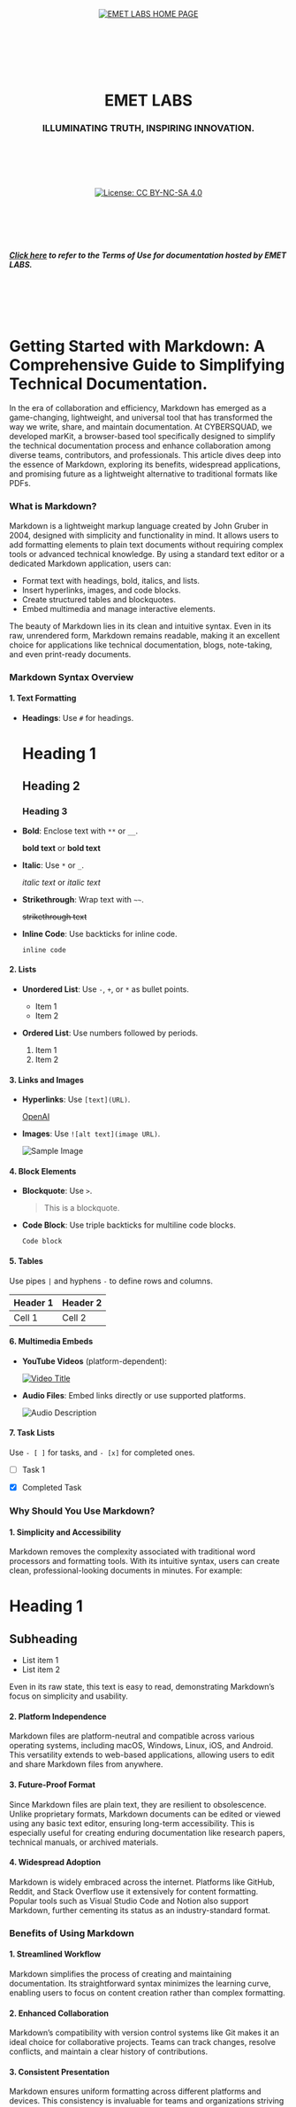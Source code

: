 <br>
<br>
<br>
<br>


<br>
<br>
<br>
<br>


<p align="center">
    <a href="https://github.com/emetlabshq">
        <img src="https://img.shields.io/badge/CLICK%20HERE%20TO%20VISIT%20THE%20EMET%20LABS%20HOME%20PAGE-28a745?style=for-the-badge&labelColor=000000&logo=github&logoColor=white" alt="EMET LABS HOME PAGE" style="margin: 10px;">
    </a>
</p>

 
<br>
<br>
<br>
<br>
 



<h1 align="center">EMET LABS</h1>
<h3 align="center">ILLUMINATING TRUTH, INSPIRING INNOVATION.</h3>


<br>
<br>
<br>
<br>

 
<p align="center">
  <a href="https://creativecommons.org/licenses/by-nc-sa/4.0/deed.en">
    <img src="https://img.shields.io/badge/license-Creative%20Commons%20BY--NC--> SA%204.0-blue.svg" alt="License: CC BY-NC-SA 4.0" />
  </a>
 </p>



<br>
<br>
<br>
<br>

 

***[Click here](https://github.com/emetlabshq/emetlabshq/blob/main/EMETLABStermsofuse.md) to refer to the Terms of Use for documentation hosted by EMET LABS.***




<br>
<br>
<br>
<br>




# Getting Started with Markdown: A Comprehensive Guide to Simplifying Technical Documentation.

In the era of collaboration and efficiency, Markdown has emerged as a game-changing, lightweight, and universal tool that has transformed the way we write, share, and maintain documentation. At CYBERSQUAD, we developed marKit, a browser-based tool specifically designed to simplify the technical documentation process and enhance collaboration among diverse teams, contributors, and professionals. This article dives deep into the essence of Markdown, exploring its benefits, widespread applications, and promising future as a lightweight alternative to traditional formats like PDFs.


### What is Markdown?

Markdown is a lightweight markup language created by John Gruber in 2004, designed with simplicity and functionality in mind. It allows users to add formatting elements to plain text documents without requiring complex tools or advanced technical knowledge. By using a standard text editor or a dedicated Markdown application, users can:

- Format text with headings, bold, italics, and lists.
- Insert hyperlinks, images, and code blocks.
- Create structured tables and blockquotes.
- Embed multimedia and manage interactive elements.

The beauty of Markdown lies in its clean and intuitive syntax. Even in its raw, unrendered form, Markdown remains readable, making it an excellent choice for applications like technical documentation, blogs, note-taking, and even print-ready documents.

 
### Markdown Syntax Overview

#### 1. **Text Formatting**
- **Headings**: Use `#` for headings.

  # Heading 1
  ## Heading 2
  ### Heading 3


- **Bold**: Enclose text with `**` or `__`.
 
  **bold text** or __bold text__
 
- **Italic**: Use `*` or `_`.
 
  *italic text* or _italic text_
 
- **Strikethrough**: Wrap text with `~~`.
 
  ~~strikethrough text~~
 
- **Inline Code**: Use backticks for inline code.
 
  `inline code`
 

#### 2. **Lists**
- **Unordered List**: Use `-`, `+`, or `*` as bullet points.
 
  - Item 1
  - Item 2
 
- **Ordered List**: Use numbers followed by periods.
 
  1. Item 1
  2. Item 2
 

#### 3. **Links and Images**
- **Hyperlinks**: Use `[text](URL)`.
 
  [OpenAI](https://www.openai.com)
 
- **Images**: Use `![alt text](image URL)`.
 
  ![Sample Image](https://example.com/image.png)
 

#### 4. **Block Elements**
- **Blockquote**: Use `>`.
 
  > This is a blockquote.
 
- **Code Block**: Use triple backticks for multiline code blocks.
 
  ```
  Code block
  ```
 

#### 5. **Tables**
Use pipes `|` and hyphens `-` to define rows and columns.
 
| Header 1 | Header 2 |
|----------|----------|
| Cell 1   | Cell 2   |
 

#### 6. **Multimedia Embeds**
- **YouTube Videos** (platform-dependent):
 
  [![Video Title](https://img.youtube.com/vi/VIDEO_ID/0.jpg)](https://www.youtube.com/watch?v=VIDEO_ID)
 
- **Audio Files**: Embed links directly or use supported platforms.
 
  ![Audio Description](audio-file-url)
 

#### 7. **Task Lists**
Use `- [ ]` for tasks, and `- [x]` for completed ones.
 
- [ ] Task 1
- [x] Completed Task
 

 
### Why Should You Use Markdown?

#### 1. **Simplicity and Accessibility**
Markdown removes the complexity associated with traditional word processors and formatting tools. With its intuitive syntax, users can create clean, professional-looking documents in minutes. For example:
 
# Heading 1
## Subheading
- List item 1
- List item 2
 
Even in its raw state, this text is easy to read, demonstrating Markdown’s focus on simplicity and usability.

#### 2. **Platform Independence**
Markdown files are platform-neutral and compatible across various operating systems, including macOS, Windows, Linux, iOS, and Android. This versatility extends to web-based applications, allowing users to edit and share Markdown files from anywhere.

#### 3. **Future-Proof Format**
Since Markdown files are plain text, they are resilient to obsolescence. Unlike proprietary formats, Markdown documents can be edited or viewed using any basic text editor, ensuring long-term accessibility. This is especially useful for creating enduring documentation like research papers, technical manuals, or archived materials.

#### 4. **Widespread Adoption**
Markdown is widely embraced across the internet. Platforms like GitHub, Reddit, and Stack Overflow use it extensively for content formatting. Popular tools such as Visual Studio Code and Notion also support Markdown, further cementing its status as an industry-standard format.

 
### Benefits of Using Markdown

#### 1. **Streamlined Workflow**
Markdown simplifies the process of creating and maintaining documentation. Its straightforward syntax minimizes the learning curve, enabling users to focus on content creation rather than complex formatting.

#### 2. **Enhanced Collaboration**
Markdown’s compatibility with version control systems like Git makes it an ideal choice for collaborative projects. Teams can track changes, resolve conflicts, and maintain a clear history of contributions.

#### 3. **Consistent Presentation**
Markdown ensures uniform formatting across different platforms and devices. This consistency is invaluable for teams and organizations striving for professional-grade documentation.

#### 4. **Extensibility and Customization**
Advanced Markdown flavors, such as GitHub Flavored Markdown (GFM), extend its functionality with features like task lists, tables, and syntax highlighting. These enhancements make Markdown adaptable to a variety of use cases.

 
### The Future of Markdown Formatting

Markdown’s blend of simplicity and versatility positions it as a cornerstone for digital documentation. Key trends shaping its future include:

1. **Integration with Modern Tools**
   Markdown is increasingly embedded in content management systems, project management platforms, and collaborative applications. This integration broadens its appeal beyond technical writers to a wider audience of professionals.

2. **Emergence as a Universal Standard**
   Markdown’s efficiency and readability make it a strong candidate for becoming a universal documentation format. Its ability to complement other formats, such as HTML and PDF, ensures its longevity and relevance.

3. **Advancements in Collaborative Features**
   Tools like marKit are transforming Markdown into a dynamic, real-time collaborative platform. Features like live previews, synchronized editing, and seamless sharing make it competitive with mainstream document editors.

4. **Adoption in Education**
   Markdown’s simplicity is gaining traction in educational settings, where it is used to create teaching materials, research papers, and collaborative projects. Its adaptability encourages widespread use among students and educators alike.

 
### Why Choose marKit?

At CYBERSQUAD, our mission with marKit is to elevate Markdown’s potential by making it a lightweight alternative to traditional documentation formats. marKit empowers users with:

- Real-time Markdown previews.
- Seamless collaboration tools.
- Easy export options to formats like HTML and PDF.

Whether you’re a professional writer, a developer, or a team leader, marKit simplifies documentation, allowing you to focus on content creation without distractions.

 
### Additional Resources

For more advanced tips and insights on Markdown, explore these resources:

- [GitHub Basic Writing and Formatting Syntax](https://docs.github.com/en/get-started/writing-on-github/getting-started-with-writing-and-formatting-on-github/basic-writing-and-formatting-syntax)
- [Quickstart for Writing on GitHub](https://docs.github.com/en/get-started/writing-on-github/getting-started-with-writing-and-formatting-on-github/quickstart-for-writing-on-github)
- [Organizing Information with Collapsed Sections](https://docs.github.com/en/get-started/writing-on-github/working-with-advanced-formatting/organizing-information-with-collapsed-sections)
- [Creating and Highlighting Code Blocks](https://docs.github.com/en/get-started/writing-on-github/working-with-advanced-formatting/creating-and-highlighting-code-blocks)
- [Autolinked References and URLs](https://docs.github.com/en/get-started/writing-on-github/working-with-advanced-formatting/autolinked-references-and-urls)
- [Advanced Markdown Guide by David Wells](https://github.com/DavidWells/advanced-markdown)
- [GitHub Flavored Markdown Specification](https://github.github.com/gfm/)
- [Comprehensive Markdown Guide](https://www.markdownguide.org/)

Markdown is more than just a tool—it’s a philosophy that prioritizes content clarity and accessibility. As its adoption continues to grow, tools like marKit are at the forefront of innovation, ensuring that Markdown remains the preferred choice for creating, sharing, and preserving documentation. Start your Markdown journey today with marKit and experience the future of documentation.



<br>
<br>

-----

<br>
<br>


 
# **Markdown Learning Roadmap: Beginner to Advanced**

 
### **Phase 1: Introduction to Markdown (Beginner Level)**

#### **Understanding the Basics**
- **What is Markdown?**  
  Learn the definition, purpose, and importance of Markdown as a lightweight markup language for writing and formatting plain text.
- **Why Learn Markdown?**  
  Discover its universal applicability for technical documentation, blogging, note-taking, and professional communication.
- **Setting Up Your Environment**  
  Install a Markdown editor such as Visual Studio Code, Typora, or Obsidian. Familiarize yourself with web-based editors like Dillinger or HackMD.

#### **Key Concepts in Markdown**
- **Basic Syntax Overview**  
  Explore essential syntax for text formatting, headings, lists, links, and block elements.
- **How Markdown Works**  
  Understand how Markdown converts plain text into formatted content, rendered in HTML or PDF.

#### **Beginner-Level Practice**
- **Write a Simple Document**  
  Create a document using basic syntax: headings, lists, bold and italic text, links, and images.
- **Practice in a Real Context**  
  Write a personal blog post or simple project documentation using Markdown.

 
### **Phase 2: Intermediate Markdown Skills**

#### **Expanding Syntax Knowledge**
- **Advanced Formatting**  
  Learn to create tables, blockquotes, inline code, and fenced code blocks.
- **Embeddings and Enhancements**  
  Embed multimedia content (images, YouTube videos) and use emojis.
- **Checklists and Advanced Lists**  
  Use task lists and nested lists effectively.

#### **Customization and Extensions**
- **Using Markdown Flavors**  
  Explore GitHub Flavored Markdown (GFM), CommonMark, and MultiMarkdown.
- **Integrations with Other Languages**  
  Embed HTML and LaTeX for advanced formatting and equations.

#### **Intermediate Practice**
- **Build a Technical Documentation Page**  
  Document the steps of a process, such as setting up a development environment or installing software.
- **Create a Portfolio**  
  Use Markdown to create an About Me page or resume.

 
### **Phase 3: Advanced Markdown Techniques**

#### **Automation and Workflow Integration**
- **Markdown with Static Site Generators**  
  Learn to use tools like Jekyll, Hugo, or Gatsby to build static websites.
- **Exporting Markdown**  
  Export Markdown to HTML, PDF, or other formats using tools like Pandoc.

#### **Collaboration and Version Control**
- **Using Markdown in GitHub**  
  Collaborate on open-source projects and create README files.
- **Project Management with Markdown**  
  Create changelogs, meeting notes, and project plans.

#### **Advanced Formatting and Optimization**
- **SEO Optimization**  
  Add metadata, optimize headings, and use structured data in Markdown.
- **Cross-Referencing and Anchors**  
  Link to sections within a document or external resources.

#### **Advanced Practice**
- **Write a Book or Documentation Set**  
  Use Markdown to create a multi-page project with consistent formatting.
- **Collaborative Documentation**  
  Contribute to an open-source project using Markdown.

 
### **Phase 4: Mastering Markdown for Real-World Applications**

#### **Professional Workflows**
- **Integrate Markdown with Tools**  
  Use Markdown in project management platforms like Notion or Trello.
- **Markdown for API Documentation**  
  Write clean and structured API documentation.
- **Markdown for Presentations**  
  Use tools like Reveal.js or Marp to create slide decks.

#### **Markdown for Teams**
- **Best Practices for Collaboration**  
  Establish style guides and standards for team-wide Markdown usage.
- **Templates and Automation**  
  Create reusable templates for frequently used documents.

#### **Master-Level Practice**
- **Develop a Personal Website**  
  Build a static site with Markdown content and deploy it using GitHub Pages.
- **Create a Markdown-Based Knowledge Base**  
  Develop a documentation hub for a product or project.

 
### **Phase 5: Continuous Learning and Contribution**

#### **Stay Updated with Markdown Trends**
- **Follow Updates in Markdown Flavors**  
  Keep track of GitHub Flavored Markdown (GFM) and new features in CommonMark.
- **Experiment with New Tools**  
  Explore emerging Markdown editors and plugins.

#### **Contribute to the Markdown Community**
- **Open-Source Contributions**  
  Collaborate on Markdown-based projects or tools.
- **Write Tutorials and Blog Posts**  
  Share your Markdown expertise to help others learn.

#### **Build Your Personal Brand**
- **Publish Markdown Projects**  
  Share Markdown-based projects on GitHub or personal blogs.
- **Participate in Online Communities**  
  Engage in forums like Stack Overflow, Reddit, or Discord groups focused on Markdown.

 
### **Resources for Learning Markdown**
- **Books**: *Mastering Markdown* by Z.Y. Mehta, Markdown documentation by John Gruber.  
- **Online Platforms**: Markdown Guide, GitHub Docs, Codecademy.  
- **Tools**: Visual Studio Code, Typora, Obsidian, Pandoc.  
- **Tutorials and Examples**: The Markdown Guide website, GitHub repositories with Markdown examples.  


<br>
<br>
<br>
<br>
<br>
<br>
<br>
<br>
 
 

----------

<br>
<br>
<br>
<br>


<h4 align="center">STAY TUNED FOR THE LATEST UPDATES!</h4>
 

<br>
<br>
<br>
<br>


<p align="center">
    <a href="https://github.com/emetlabshq">
        <img src="https://img.shields.io/badge/CLICK%20HERE%20TO%20VISIT%20THE%20EMET%20LABS%20HOME%20PAGE-28a745?style=for-the-badge&labelColor=000000&logo=github&logoColor=white" alt="EMET LABS HOME PAGE" style="margin: 10px;">
    </a>
</p>


<br>
<br>
<br>
<br>